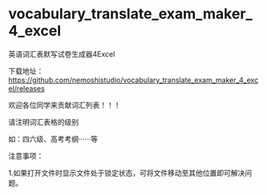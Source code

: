 # vocabulary_translate_exam_maker_4_excel


英语词汇表默写试卷生成器4Excel


下载地址：https://github.com/nemoshistudio/vocabulary_translate_exam_maker_4_excel/releases


欢迎各位同学来贡献词汇列表！！！


请注明词汇表格的级别


如：四六级、高考考纲······等


注意事项：


1.如果打开文件时显示文件处于锁定状态，可将文件移动至其他位置即可解决问题。
